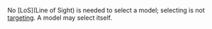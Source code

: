 No [LoS](Line of Sight) is needed to select a model; selecting is not [targeting](definitions/terms/Target.md).
A model may select itself.
